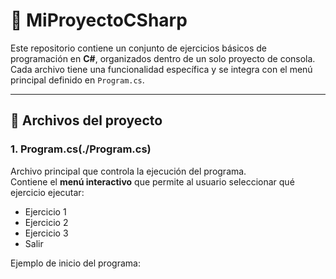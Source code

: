 # 📌 MiProyectoCSharp

Este repositorio contiene un conjunto de ejercicios básicos de programación en **C#**, organizados dentro de un solo proyecto de consola.  
Cada archivo tiene una funcionalidad específica y se integra con el menú principal definido en `Program.cs`.

---

## 🚀 Archivos del proyecto

### 1. Program.cs(./Program.cs)
Archivo principal que controla la ejecución del programa.  
Contiene el **menú interactivo** que permite al usuario seleccionar qué ejercicio ejecutar:  

- Ejercicio 1  
- Ejercicio 2  
- Ejercicio 3  
- Salir  

Ejemplo de inicio del programa:  
